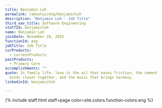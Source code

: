 ```yaml
---
title: Benjamin Loh
permalink: /aboutus/eng/benjaminloh
description: "Benjamin Loh - Job Title"
third_nav_title: Software Engineering
staffId: benjaminloh
name: Benjamin Loh
joinDate: November 28, 2022
functionId: eng
jobTitle: Job Title
curProducts:
  - currentProducts
pastProducts:
  - Primary Care
accomplishments: ""
quote: In family life, love is the oil that eases friction, the cement that
  binds closer together, and the music that brings harmony.
linkedinId: benjaminloh

---
```


{% include staff.html staff=page color=site.colors.function-colors.eng %}
